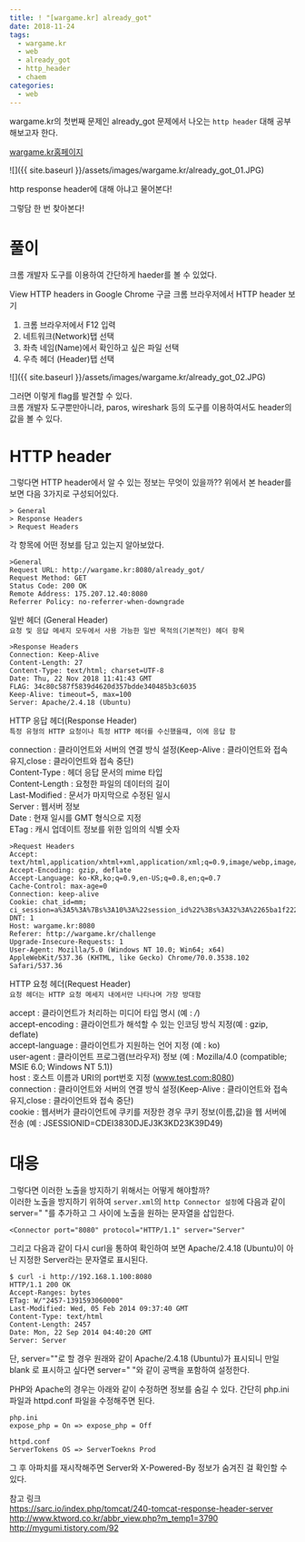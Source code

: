 ```yaml
---
title: ! "[wargame.kr] already_got"
date: 2018-11-24
tags:
  - wargame.kr
  - web
  - already_got
  - http_header
  - chaem
categories:
  - web
---
```


wargame.kr의 첫번째 문제인 already_got 문제에서 나오는 `http header` 대해 공부해보고자 한다.  

[wargame.kr홈페이지](http://wargame.kr/challenge)

![]({{ site.baseurl }}/assets/images/wargame.kr/already_got_01.JPG)

http response header에 대해 아냐고 물어본다!  

그렇담 한 번 찾아본다!  

# 풀이

크롬 개발자 도구를 이용하여 간단하게 haeder를 볼 수 있었다.

View HTTP headers in Google Chrome
구글 크롬 브라우저에서 HTTP header 보기
1. 크롬 브라우저에서 F12 입력
2. 네트워크(Network)탭 선택
3. 좌측 네임(Name)에서 확인하고 싶은 파일 선택
4. 우측 헤더 (Header)탭 선택

![]({{ site.baseurl }}/assets/images/wargame.kr/already_got_02.JPG)

그러면 이렇게 flag를 발견할 수 있다.  
크롬 개발자 도구뿐만아니라, paros, wireshark 등의 도구를 이용하여서도 header의 값을 볼 수 있다.  

# HTTP header

그렇다면 HTTP header에서 알 수 있는 정보는 무엇이 있을까??
위에서 본 header를 보면 다음 3가지로 구성되어있다.  
```
> General
> Response Headers
> Request Headers
```

각 항목에 어떤 정보를 담고 있는지 알아보았다.  

```
>General
Request URL: http://wargame.kr:8080/already_got/
Request Method: GET
Status Code: 200 OK
Remote Address: 175.207.12.40:8080
Referrer Policy: no-referrer-when-downgrade
```
일반 헤더 (General Header)  
`요청 및 응답 메세지 모두에서 사용 가능한 일반 목적의(기본적인) 헤더 항목`

```
>Response Headers
Connection: Keep-Alive
Content-Length: 27
Content-Type: text/html; charset=UTF-8
Date: Thu, 22 Nov 2018 11:41:43 GMT
FLAG: 34c80c587f5839d4620d357bdde340485b3c6035
Keep-Alive: timeout=5, max=100
Server: Apache/2.4.18 (Ubuntu)
```

HTTP 응답 헤더(Response Header)  
`특정 유형의 HTTP 요청이나 특정 HTTP 헤더를 수신했을때, 이에 응답 함`  

connection : 클라이언트와 서버의 연결 방식 설정(Keep-Alive : 클라이언트와 접속 유지,close : 클라이언트와 접속 중단)  
Content-Type : 헤더 응답 문서의 mime 타입  
Content-Length : 요청한 파일의 데이터의 길이  
Last-Modified : 문서가 마지막으로 수정된 일시  
Server :  웹서버 정보  
Date : 현재 일시를 GMT 형식으로 지정  
ETag : 캐시 업데이트 정보를 위한 임의의 식별 숫자  

```
>Request Headers
Accept: text/html,application/xhtml+xml,application/xml;q=0.9,image/webp,image/apng,*/*;q=0.8
Accept-Encoding: gzip, deflate
Accept-Language: ko-KR,ko;q=0.9,en-US;q=0.8,en;q=0.7
Cache-Control: max-age=0
Connection: keep-alive
Cookie: chat_id=mm; ci_session=a%3A5%3A%7Bs%3A10%3A%22session_id%22%3Bs%3A32%3A%2265ba1f2226a2fe96f7466d503bd61549%22%3Bs%3A10%3A%22ip_address%22%3Bs%3A14%3A%22118.220.40.133%22%3Bs%3A10%3A%22user_agent%22%3Bs%3A115%3A%22Mozilla%2F5.0+%28Windows+NT+10.0%3B+Win64%3B+x64%29+AppleWebKit%2F537.36+%28KHTML%2C+like+Gecko%29+Chrome%2F70.0.3538.102+Safari%2F537.36%22%3Bs%3A13%3A%22last_activity%22%3Bi%3A1542886597%3Bs%3A9%3A%22user_data%22%3Bs%3A0%3A%22%22%3B%7Da3ed6d85175855f07fb36582f8cb14016045f864
DNT: 1
Host: wargame.kr:8080
Referer: http://wargame.kr/challenge
Upgrade-Insecure-Requests: 1
User-Agent: Mozilla/5.0 (Windows NT 10.0; Win64; x64) AppleWebKit/537.36 (KHTML, like Gecko) Chrome/70.0.3538.102 Safari/537.36
```

HTTP 요청 헤더(Request Header)  
`요청 헤더는 HTTP 요청 메세지 내에서만 나타나며 가장 방대함`  

accept : 클라이언트가 처리하는 미디어 타입 명시 (예 : */*)  
accept-encoding : 클라이언트가 해석할 수 있는 인코딩 방식 지정(예 : gzip, deflate)  
accept-language : 클라이언트가 지원하는 언어 지정 (예 : ko)  
user-agent : 클라이언트 프로그램(브라우저) 정보 (예 : Mozilla/4.0 (compatible; MSIE 6.0; Windows NT 5.1))  
host : 호스트 이름과 URI의 port번호 지정 (www.test.com:8080)  
connection : 클라이언트와 서버의 연결 방식 설정(Keep-Alive : 클라이언트와 접속 유지,close : 클라이언트와 접속 중단)  
cookie : 웹서버가 클라이언트에 쿠키를 저장한 경우 쿠키 정보(이름,값)을 웹 서버에 전송 (예 : JSESSIONID=CDEI3830DJEJ3K3KD23K39D49)    

# 대응

그렇다면 이러한 노출을 방지하기 위해서는 어떻게 해야할까?  
이러한 노출을 방지하기 위하여 `server.xml`의 `http Connector 설정`에 다음과 같이 server=" "를 추가하고 그 사이에 노출을 원하는 문자열을 삽입한다.
```
<Connector port="8080" protocol="HTTP/1.1" server="Server"
```
그리고 다음과 같이 다시 curl을 통하여 확인하여 보면 Apache/2.4.18 (Ubuntu)이 아닌 지정한 Server라는 문자열로 표시된다.
```
$ curl -i http://192.168.1.100:8080
HTTP/1.1 200 OK
Accept-Ranges: bytes
ETag: W/"2457-1391593060000"
Last-Modified: Wed, 05 Feb 2014 09:37:40 GMT
Content-Type: text/html
Content-Length: 2457
Date: Mon, 22 Sep 2014 04:40:20 GMT
Server: Server
```
단, server=""로 할 경우 원래와 같이 Apache/2.4.18 (Ubuntu)가 표시되니 만일 blank 로 표시하고 싶다면 server=" "와 같이 공백을 포함하여 설정한다.

PHP와 Apache의 경우는 아래와 같이 수정하면 정보를 숨길 수 있다.
간단히 php.ini 파일과 httpd.conf 파일을 수정해주면 된다.
```
php.ini
expose_php = On => expose_php = Off
```
```
httpd.conf
ServerTokens OS => ServerToekns Prod
```
그 후 아파치를 재시작해주면 Server와 X-Powered-By 정보가 숨겨진 걸 확인할 수 있다.


참고 링크  
https://sarc.io/index.php/tomcat/240-tomcat-response-header-server  
http://www.ktword.co.kr/abbr_view.php?m_temp1=3790  
http://mygumi.tistory.com/92  
